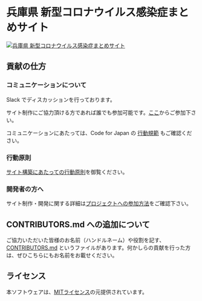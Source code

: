 # 兵庫県 新型コロナウイルス感染症まとめサイト

[![兵庫県 新型コロナウイルス感染症まとめサイト](https://user-images.githubusercontent.com/43156990/76674468-40fcf780-65f3-11ea-8d1e-2682eb980926.png)](https://stop-covid19-hyogo.org/)

## 貢献の仕方

### コミュニケーションについて

Slack でディスカッションを行っております。

サイト制作にご協力頂ける方であれば誰でも参加可能です。[ここ](https://join.slack.com/t/stop-covid19-hyogo/shared_invite/zt-cq8r7q3a-Pr4UyYDeKjyr8z4N6HbwLg)からご参加下さい。

コミュニケーションにあたっては、Code for Japan の [行動規範](https://github.com/codeforjapan/codeofconduct) もご確認ください。

### 行動原則

[サイト構築にあたっての行動原則](./.github/CODE_OF_CONDUCT.md)を御覧ください。

### 開発者の方へ

サイト制作・開発に関する詳細は[プロジェクトへの参加方法](./.github/CONTRIBUTING.md)をご確認下さい。


## CONTRIBUTORS.md への追加について

ご協力いただいた皆様のお名前（ハンドルネーム）や役割を記す、[CONTRIBUTORS.md](./CONTRIBUTORS.md) というファイルがあります。何かしらの貢献を行った方は、ぜひこちらにもお名前をお載せください。

## ライセンス

本ソフトウェアは、[MITライセンス](./LICENSE.txt)の元提供されています。
